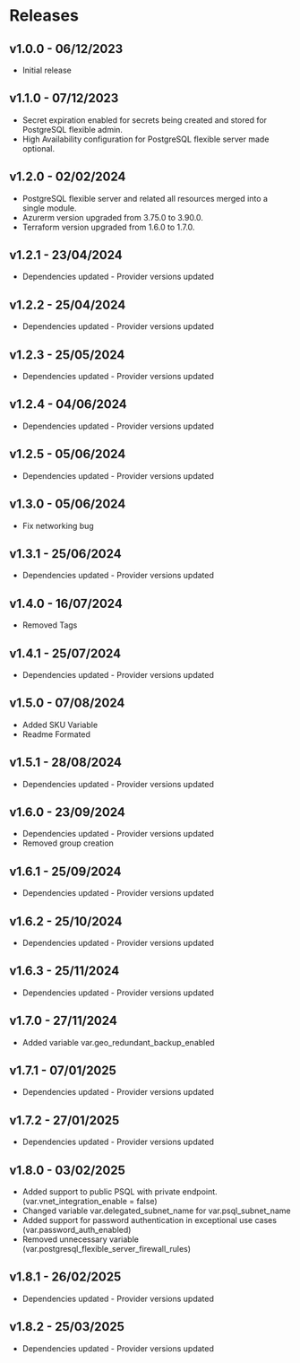 # Releases

## v1.0.0 - 06/12/2023

* Initial release

## v1.1.0 - 07/12/2023

* Secret expiration enabled for secrets being created and stored for PostgreSQL flexible admin.
* High Availability configuration for PostgreSQL flexible server made optional.

## v1.2.0 - 02/02/2024

* PostgreSQL flexible server and related all resources merged into a single module.
* Azurerm version upgraded from 3.75.0 to 3.90.0.
* Terraform version upgraded from 1.6.0 to 1.7.0.

## v1.2.1 - 23/04/2024

* Dependencies updated - Provider versions updated

## v1.2.2 - 25/04/2024

* Dependencies updated - Provider versions updated

## v1.2.3 - 25/05/2024

* Dependencies updated - Provider versions updated

## v1.2.4 - 04/06/2024

* Dependencies updated - Provider versions updated

## v1.2.5 - 05/06/2024

* Dependencies updated - Provider versions updated

## v1.3.0 - 05/06/2024

* Fix networking bug

## v1.3.1 - 25/06/2024

* Dependencies updated - Provider versions updated

## v1.4.0 - 16/07/2024

* Removed Tags

## v1.4.1 - 25/07/2024

* Dependencies updated - Provider versions updated

## v1.5.0 - 07/08/2024

* Added SKU Variable 
* Readme Formated

## v1.5.1 - 28/08/2024

* Dependencies updated - Provider versions updated

## v1.6.0 - 23/09/2024

* Dependencies updated - Provider versions updated
* Removed group creation 

## v1.6.1 - 25/09/2024

* Dependencies updated - Provider versions updated

## v1.6.2 - 25/10/2024

* Dependencies updated - Provider versions updated

## v1.6.3 - 25/11/2024

* Dependencies updated - Provider versions updated

## v1.7.0 - 27/11/2024

* Added variable var.geo_redundant_backup_enabled

## v1.7.1 - 07/01/2025

* Dependencies updated - Provider versions updated

## v1.7.2 - 27/01/2025

* Dependencies updated - Provider versions updated

## v1.8.0 - 03/02/2025

* Added support to public PSQL with private endpoint. (var.vnet_integration_enable = false)
* Changed variable var.delegated_subnet_name for var.psql_subnet_name
* Added support for password authentication in exceptional use cases (var.password_auth_enabled)
* Removed unnecessary variable (var.postgresql_flexible_server_firewall_rules)

## v1.8.1 - 26/02/2025

* Dependencies updated - Provider versions updated

## v1.8.2 - 25/03/2025

* Dependencies updated - Provider versions updated
